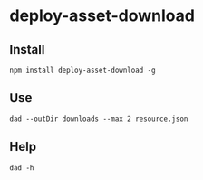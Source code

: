 # deploy-asset-download


## Install

```
npm install deploy-asset-download -g
```

## Use

```
dad --outDir downloads --max 2 resource.json
```


## Help

```
dad -h
```
